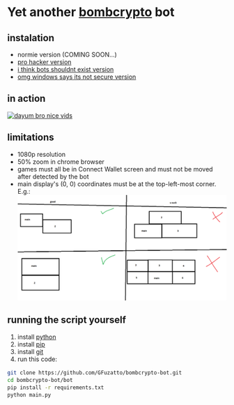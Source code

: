 # Yet another [bombcrypto](https://bombcrypto.io/) bot

## instalation

* normie version (COMING SOON...)
* [pro hacker version](https://pro-hacker-version.bombcrypto.fuzatto.com/)
* [i think bots shouldnt exist version](https://app.bombcrypto.io/)
* [omg windows says its not secure version](#running-the-script-yourself)


## in action

[![dayum bro nice vids](https://img.youtube.com/vi/en22dUS_OJI/0.jpg)](https://www.youtube.com/watch?v=en22dUS_OJI)

## limitations

* 1080p resolution
* 50% zoom in chrome browser
* games must all be in Connect Wallet screen and must not be moved after detected by the bot
* main display's (0, 0) coordinates must be at the top-left-most corner. E.g.:
![monitors](docs/monitor_disposition.png)




## running the script yourself

1. install [python](https://www.python.org/downloads/)
1. install [pip](https://pip.pypa.io/en/stable/installation/)
1. install [git](https://git-scm.com/book/en/v2/Getting-Started-Installing-Git)
1. run this code:

```bash
git clone https://github.com/GFuzatto/bombcrypto-bot.git
cd bombcrypto-bot/bot
pip install -r requirements.txt
python main.py
```